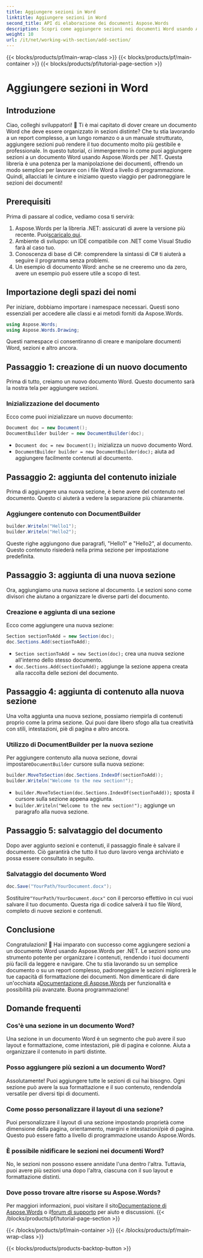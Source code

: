 ```yaml
---
title: Aggiungere sezioni in Word
linktitle: Aggiungere sezioni in Word
second_title: API di elaborazione dei documenti Aspose.Words
description: Scopri come aggiungere sezioni nei documenti Word usando Aspose.Words per .NET. Questa guida copre tutto, dalla creazione di un documento all'aggiunta e alla gestione di sezioni.
weight: 10
url: /it/net/working-with-section/add-section/
---
```


{{< blocks/products/pf/main-wrap-class >}}
{{< blocks/products/pf/main-container >}}
{{< blocks/products/pf/tutorial-page-section >}}

# Aggiungere sezioni in Word


## Introduzione

Ciao, colleghi sviluppatori! 👋 Ti è mai capitato di dover creare un documento Word che deve essere organizzato in sezioni distinte? Che tu stia lavorando a un report complesso, a un lungo romanzo o a un manuale strutturato, aggiungere sezioni può rendere il tuo documento molto più gestibile e professionale. In questo tutorial, ci immergeremo in come puoi aggiungere sezioni a un documento Word usando Aspose.Words per .NET. Questa libreria è una potenza per la manipolazione dei documenti, offrendo un modo semplice per lavorare con i file Word a livello di programmazione. Quindi, allacciati le cinture e iniziamo questo viaggio per padroneggiare le sezioni dei documenti!

## Prerequisiti

Prima di passare al codice, vediamo cosa ti servirà:

1.  Aspose.Words per la libreria .NET: assicurati di avere la versione più recente. Puoi[scaricalo qui](https://releases.aspose.com/words/net/).
2. Ambiente di sviluppo: un IDE compatibile con .NET come Visual Studio farà al caso tuo.
3. Conoscenza di base di C#: comprendere la sintassi di C# ti aiuterà a seguire il programma senza problemi.
4. Un esempio di documento Word: anche se ne creeremo uno da zero, avere un esempio può essere utile a scopo di test.

## Importazione degli spazi dei nomi

Per iniziare, dobbiamo importare i namespace necessari. Questi sono essenziali per accedere alle classi e ai metodi forniti da Aspose.Words.

```csharp
using Aspose.Words;
using Aspose.Words.Drawing;
```

Questi namespace ci consentiranno di creare e manipolare documenti Word, sezioni e altro ancora.

## Passaggio 1: creazione di un nuovo documento

Prima di tutto, creiamo un nuovo documento Word. Questo documento sarà la nostra tela per aggiungere sezioni.

### Inizializzazione del documento

Ecco come puoi inizializzare un nuovo documento:

```csharp
Document doc = new Document();
DocumentBuilder builder = new DocumentBuilder(doc);
```

- `Document doc = new Document();` inizializza un nuovo documento Word.
- `DocumentBuilder builder = new DocumentBuilder(doc);` aiuta ad aggiungere facilmente contenuti al documento.

## Passaggio 2: aggiunta del contenuto iniziale

Prima di aggiungere una nuova sezione, è bene avere del contenuto nel documento. Questo ci aiuterà a vedere la separazione più chiaramente.

### Aggiungere contenuto con DocumentBuilder

```csharp
builder.Writeln("Hello1");
builder.Writeln("Hello2");
```

Queste righe aggiungono due paragrafi, "Hello1" e "Hello2", al documento. Questo contenuto risiederà nella prima sezione per impostazione predefinita.

## Passaggio 3: aggiunta di una nuova sezione

Ora, aggiungiamo una nuova sezione al documento. Le sezioni sono come divisori che aiutano a organizzare le diverse parti del documento.

### Creazione e aggiunta di una sezione

Ecco come aggiungere una nuova sezione:

```csharp
Section sectionToAdd = new Section(doc);
doc.Sections.Add(sectionToAdd);
```

- `Section sectionToAdd = new Section(doc);` crea una nuova sezione all'interno dello stesso documento.
- `doc.Sections.Add(sectionToAdd);` aggiunge la sezione appena creata alla raccolta delle sezioni del documento.

## Passaggio 4: aggiunta di contenuto alla nuova sezione

Una volta aggiunta una nuova sezione, possiamo riempirla di contenuti proprio come la prima sezione. Qui puoi dare libero sfogo alla tua creatività con stili, intestazioni, piè di pagina e altro ancora.

### Utilizzo di DocumentBuilder per la nuova sezione

 Per aggiungere contenuto alla nuova sezione, dovrai impostare`DocumentBuilder` cursore sulla nuova sezione:

```csharp
builder.MoveToSection(doc.Sections.IndexOf(sectionToAdd));
builder.Writeln("Welcome to the new section!");
```

- `builder.MoveToSection(doc.Sections.IndexOf(sectionToAdd));` sposta il cursore sulla sezione appena aggiunta.
- `builder.Writeln("Welcome to the new section!");` aggiunge un paragrafo alla nuova sezione.

## Passaggio 5: salvataggio del documento

Dopo aver aggiunto sezioni e contenuti, il passaggio finale è salvare il documento. Ciò garantirà che tutto il tuo duro lavoro venga archiviato e possa essere consultato in seguito.

### Salvataggio del documento Word

```csharp
doc.Save("YourPath/YourDocument.docx");
```

 Sostituire`"YourPath/YourDocument.docx"` con il percorso effettivo in cui vuoi salvare il tuo documento. Questa riga di codice salverà il tuo file Word, completo di nuove sezioni e contenuti.

## Conclusione

 Congratulazioni! 🎉 Hai imparato con successo come aggiungere sezioni a un documento Word usando Aspose.Words per .NET. Le sezioni sono uno strumento potente per organizzare i contenuti, rendendo i tuoi documenti più facili da leggere e navigare. Che tu stia lavorando su un semplice documento o su un report complesso, padroneggiare le sezioni migliorerà le tue capacità di formattazione dei documenti. Non dimenticare di dare un'occhiata a[Documentazione di Aspose.Words](https://reference.aspose.com/words/net/) per funzionalità e possibilità più avanzate. Buona programmazione!

## Domande frequenti

### Cos'è una sezione in un documento Word?

Una sezione in un documento Word è un segmento che può avere il suo layout e formattazione, come intestazioni, piè di pagina e colonne. Aiuta a organizzare il contenuto in parti distinte.

### Posso aggiungere più sezioni a un documento Word?

Assolutamente! Puoi aggiungere tutte le sezioni di cui hai bisogno. Ogni sezione può avere la sua formattazione e il suo contenuto, rendendola versatile per diversi tipi di documenti.

### Come posso personalizzare il layout di una sezione?

Puoi personalizzare il layout di una sezione impostando proprietà come dimensione della pagina, orientamento, margini e intestazioni/piè di pagina. Questo può essere fatto a livello di programmazione usando Aspose.Words.

### È possibile nidificare le sezioni nei documenti Word?

No, le sezioni non possono essere annidate l'una dentro l'altra. Tuttavia, puoi avere più sezioni una dopo l'altra, ciascuna con il suo layout e formattazione distinti.

### Dove posso trovare altre risorse su Aspose.Words?

 Per maggiori informazioni, puoi visitare il sito[Documentazione di Aspose.Words](https://reference.aspose.com/words/net/) o il[forum di supporto](https://forum.aspose.com/c/words/8) per aiuto e discussioni.
{{< /blocks/products/pf/tutorial-page-section >}}

{{< /blocks/products/pf/main-container >}}
{{< /blocks/products/pf/main-wrap-class >}}

{{< blocks/products/products-backtop-button >}}
